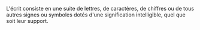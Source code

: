L'écrit consiste en une suite de lettres, de caractères, de chiffres ou de tous autres signes ou symboles dotés d'une signification intelligible, quel que soit leur support. 


